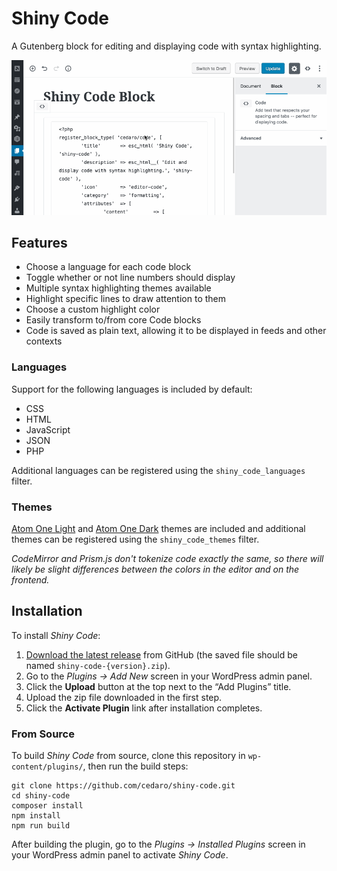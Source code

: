 # Shiny Code

A Gutenberg block for editing and displaying code with syntax highlighting.

![Animation showing how to convert a code block, set the code language, and change the syntax highlight theme.](screenshot-1.gif)

## Features

* Choose a language for each code block
* Toggle whether or not line numbers should display
* Multiple syntax highlighting themes available
* Highlight specific lines to draw attention to them
* Choose a custom highlight color
* Easily transform to/from core Code blocks
* Code is saved as plain text, allowing it to be displayed in feeds and other contexts

### Languages

Support for the following languages is included by default:

* CSS
* HTML
* JavaScript
* JSON
* PHP

Additional languages can be registered using the `shiny_code_languages` filter.

### Themes

[Atom One Light](https://github.com/atom/one-light-syntax) and [Atom One Dark](https://github.com/atom/one-dark-syntax) themes are included and additional themes can be registered using the `shiny_code_themes` filter.

_CodeMirror and Prism.js don't tokenize code exactly the same, so there will likely be slight differences between the colors in the editor and on the frontend._

## Installation

To install _Shiny Code_:

1. [Download the latest release](https://github.com/cedaro/shiny-code/releases/latest) from GitHub (the saved file should be named `shiny-code-{version}.zip`).
2. Go to the _Plugins &rarr; Add New_ screen in your WordPress admin panel.
3. Click the __Upload__ button at the top next to the &ldquo;Add Plugins&rdquo; title.
4. Upload the zip file downloaded in the first step.
5. Click the __Activate Plugin__ link after installation completes.

### From Source

To build _Shiny Code_ from source, clone this repository in `wp-content/plugins/`, then run the build steps:

```shell
git clone https://github.com/cedaro/shiny-code.git
cd shiny-code
composer install
npm install
npm run build
```

After building the plugin, go to the _Plugins &rarr; Installed Plugins_ screen in your WordPress admin panel to activate _Shiny Code_.
